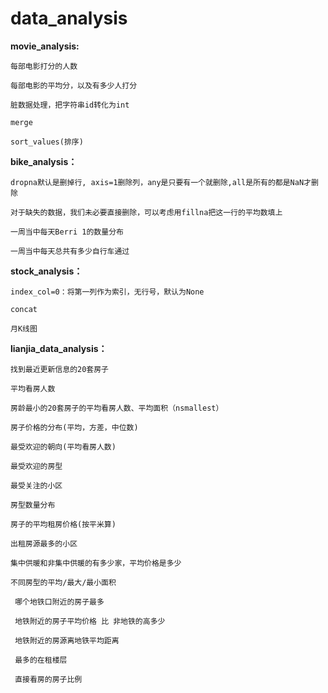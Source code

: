 # data_analysis

**movie_analysis:**

	每部电影打分的人数
	
	每部电影的平均分，以及有多少人打分
	
	脏数据处理，把字符串id转化为int
	
	merge
	
	sort_values(排序)
	
**bike_analysis：**

	dropna默认是删掉行, axis=1删除列，any是只要有一个就删除,all是所有的都是NaN才删除
	
	对于缺失的数据，我们未必要直接删除，可以考虑用fillna把这一行的平均数填上
	
	一周当中每天Berri 1的数量分布
	
	一周当中每天总共有多少自行车通过
	
**stock_analysis：**

	index_col=0：将第一列作为索引，无行号，默认为None
	
	concat
	
	月K线图

**lianjia_data_analysis：**

	找到最近更新信息的20套房子
	
	平均看房人数
	
	房龄最小的20套房子的平均看房人数、平均面积（nsmallest）
	
	房子价格的分布(平均，方差，中位数)
	
	最受欢迎的朝向(平均看房人数)
	
	最受欢迎的房型
	
	最受关注的小区
	
	房型数量分布
	
	房子的平均租房价格(按平米算)
	
	出租房源最多的小区
	
	集中供暖和非集中供暖的有多少家，平均价格是多少
	
	不同房型的平均/最大/最小面积
	
	 哪个地铁口附近的房子最多
	 
	 地铁附近的房子平均价格 比 非地铁的高多少
	 
	 地铁附近的房源离地铁平均距离
	 
	 最多的在租楼层
	 
	 直接看房的房子比例
